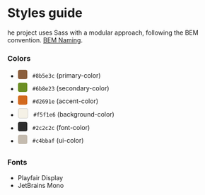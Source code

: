 # Styles guide

he project uses Sass with a modular approach, following the BEM convention. [BEM Naming](https://getbem.com/naming/).

### Colors

- <span style="display:inline-block;width:1.5em;height:1.5em;background:#8b5e3c;border-radius:4px;margin-right:8px;margin-bottom:8px;vertical-align:middle;"></span> `#8b5e3c` (primary-color)
- <span style="display:inline-block;width:1.5em;height:1.5em;background:#6b8e23;border-radius:4px;margin-right:8px;margin-bottom:8px;vertical-align:middle;"></span> `#6b8e23` (secondary-color)
- <span style="display:inline-block;width:1.5em;height:1.5em;background:#d2691e;border-radius:4px;margin-right:8px;margin-bottom:8px;vertical-align:middle;"></span> `#d2691e` (accent-color)
- <span style="display:inline-block;width:1.5em;height:1.5em;background:#f5f1e6;border-radius:4px;margin-right:8px;margin-bottom:8px;vertical-align:middle;border:1px solid #ccc;"></span> `#f5f1e6` (background-color)
- <span style="display:inline-block;width:1.5em;height:1.5em;background:#2c2c2c;border-radius:4px;margin-right:8px;margin-bottom:8px;vertical-align:middle;"></span> `#2c2c2c` (font-color)
- <span style="display:inline-block;width:1.5em;height:1.5em;background:#c4bbaf;border-radius:4px;margin-right:8px;margin-bottom:8px;vertical-align:middle;"></span> `#c4bbaf` (ui-color)

### Fonts

- Playfair Display
- JetBrains Mono
